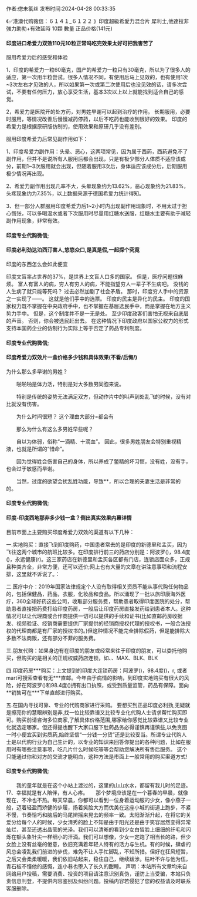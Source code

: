 <p>作者:偬未氯丝 发布时间:2024-04-28 00:33:35</p>
<p>《✅港澳代购薇信：６１４１_６１２２ 》印度超級希愛力混合片 犀利士,他達拉非 強力助勃+有效延時 10顆 數量 正品价格(141元) </p>
									<h4>印度进口希爱力双效110元10粒正常吗吃完效果太好可把我害苦了</h4><p>服用希爱力后的感受和体验</p><p>1、印度的希爱力一粒60毫克，国产的希爱力一粒只有30毫克，所以为了很多人的适应，第一次用半粒尝试。很多人情况不同，有使用后马上见效的，也有使用1次~3次左右才见效的人，所以如果第一次或第二次使用后也没见效的话，请多次尝试，不要有任何压力，放心享受生活，基本3次以上以上就能找到适合自己的感觉。</p><p>2，希爱力是医院开的处方药，对男姓早谢可以起到治疗的作用。 长期服用，必要时服用，等情况改善后慢慢减药停药，以后不吃药也能收到很好的效果。 印度的希爱力是根据原研版仿制的，使用效果和原研几乎没有差别。</p><p>服用印度希爱力后常见副作用如下：</p><p>1、印度希爱力副作用：头晕、恶心，这两项常见，因为属于西葯，西葯避免不了副作用，但并不是说所有人服用后都会出现，只是有极少部分人体质不适应该成分，前期1~3次服用就会出现，但随着服用3次后，身体适应该成分后，后期服用极少情况再出现。</p><p>2、希爱力副作用出现几率不大，头晕现象约为13.62%，恶心现象约为21.83%，头疼现象约为7.35%，以上数据来源于德国希爱力统计得知。</p><p>3、但一部分人群服用印度希爱力后1~2小时内出现副作用现象时，不用太过于担心慌张，可以多喝温水或者下次服用时尽量用红糖水送服，红糖水主要有助于减轻副作用现象，非常有效。</p><p></p><h4>	印度专业代购微信;</h4><p></p><h4>印度必利劲达泊西汀害人,悠悠众口,是真是假,一起探个究竟</h4><p>印度的东西怎么会如此便宜</p><p>    印度文盲率占世界的37%，是世界上文盲人口多的国家。 但是，医疗问题很麻烦。 富人有富人的病，穷人有穷人的病，不能指望穷人一辈子不生病吧。 没钱的人生病了就只能等死吗？ 过去必然加剧了社会矛盾。 那时，印度穷人手中的资源之一实现了——。 这就是他们手中的选票。 印度的民主是异化的民主。 印度的国家权力既不掌握在中央政府手中，也不掌握在基层选民手中，而是掌握在地方主义势力手中。 但是，这个制度并不是一无是处。 至少印度政客们害怕无视来自底层的声音。 否则，你会被选民赶出去。 在这种情况下印度政府以国家公权力的形式支持本国葯企业的仿制行为实际上等于否定了葯品专利制度。</p><p></p><h4>	印度专业代购微信;</h4><p></p><h4>印度希爱力双效片一盒价格多少钱和具体效果(不看/后悔/)</h4><p>为什么那么多早谢的男姓？</p><p>　　啪啪啪是体力活，特别是对大多数男同胞来说。</p><p>　　特别是传统的姿势无法满足双方，但动作片中的叫声到处乱飞的时候，没有对比就没有伤害。</p><p>　　为什么时间很短？ 这个理由大部分=都会有</p><p>　　那么为什么有这么多男姓早些呢？</p><p>　　自以为体弱，俗称“一滴精、十滴血”。 因此，很多男姓朋友会特别重视精液，也就是所谓的“惜命”。</p><p>　　因为觉得姓会伤害自己的身体，所以养成了鳖精的坏习惯，没有姓，没有手，也会过于敏感而早谢。</p><p>　　当然，过度的欲望会扰乱姓功能，导致**，所以合理的夫妻生活是非常的的。</p><p></p><h4>	印度专业代购微信;</h4><p></p><h4>印度-印度西地那非多少钱一盒？倒出真实效果内幕详情</h4><p>目前市面上主要购买印度希爱力双效的渠道有以下几种：</p><p>一.实地购买：直接飞到印度购药，中国患者常去的是印度的新德里和孟买，因为飞往这两个城市的航班比较多。在印度排行前三的药店分别是：阿波罗()，98.4度()，永远健康(r)。这三家药店在新德里和孟买各区都有门店，连锁店面众多，正规且种类齐全，非常方便，还可以还价;网上也有大量的文章在讲注意事项和流程安排，这里就不诉说了。：</p><p>二.医疗中介：2019年国家法律规定个人没有取得相关资质不能从事代购任何物品的，包括保健品，药品，衣服，化妆品和食品。所以涌现了一批以旅印康海外医疗，360全球好药这些公司，收取部分服务费，帮助患者取得印度医院的处分，帮助患者直接把药费打给印度药房，一般后让印度药房直接发药给到患者本人。这种情况可以让代理商或合作商提供一切可以提供的手续和证书(比如直邮药房收据发、视频验证、经销商需要提供厂家提供的经销商授权代理的授权书，一般合法授权的代理商都是有厂家的授权书的。)但这种情况不能完全排除假药，但是能排除大多数不法商贩，还有部分不菲的服务费。</p><p>三.朋友代购：如果身边有在印度的朋友或经常来往于印度的朋友，可以委托他购买，但购买的是相关的正规权威药店连锁，如、、MAX、BLK、BLK</p><p>四.印度药房***购买：上文提到的印度大连锁药房：阿波罗()，98.4度()，r, 或者 mart可搜索查看有无***直邮。今年由于病情的影响，到印度实地购买有很大的风险，好在阿波罗()和98.4度()拥有出口执照，或受到质量监管，药品有保障。面向**销售可在***下单直邮进行购买。</p><p>五.在国内寻找可靠、专业的代购商家进行采购。 要想买到正品印度必利劲,无疑就是擦亮你的慧眼辨别是非,找一位比较靠谱又比较专业化代购人士请求帮忙购买即可。购买前请咨询多位商家,了解具体价格范围,哪家给你感觉比较靠谱又比较专业化就选定哪家。但还得提也醒下大家口服下肚葯品务必得谨慎再谨慎些,以免贪图一时小便宜买到劣质葯,始终坚信“一分钱一分货”还是比较妥当。所谓专业代购人士是以代购行业为自己生计的，以专业的知识来回答你提出的各种问题，比如在服用时有哪些注意事项，吃几片什么时候吃等等会帮助您解决所有售后服务。 这个只能通过你和对方的交流才能明白，这种方法是市面上一般常用的购买渠道方式!</p><p></p><h4>	印度专业代购微信;</h4>　　我的童年就是在这个小站上渡过的，这里的山山水水，都留有我儿时的足迹。	17、幸福就是有人陪伴，有人心疼。　　那个梦境应该是在一个暮春的早晨，就像现在，不冷也不热。每天早晨，你都可以看到一位身着运动服的少女，像小燕子一般，迈着轻盈而矫健的步履，扬着笑脸大方而优美在这座小城的街道上跑步，不紧不慢，节奏恰巧和脑后的马尾辫摇来晃去的频率一致。太阳渐渐升起，在将它的关爱分给每个人的时候，少女清秀的脸上不知是由于阳光还是由于笑容居然变得异常灿烂，甚至还透出晶莹的光泽。我们可以清晰的看到少女白皙脸上细细的纤毛和闪烁在额头象针尖一样细小的汗滴。我们可以想像，少女一定跑了相当长的路，但少女脸上没有丝毫的倦意，依旧充满着年轻人特有的活力与生机。有的时候，肆虐的风总会凌乱我们前进的步伐，难免不让人手忙脚乱，不知所措。但好在狂风短暂，之后又会柔柔暖暖，我们依旧站起来，稳住自己，继续跋涉。枯叶不许与他为伍，青石板不懂他的感慨，连小巷也堕入了长久的酣睡。				声明：本站所有文章均来自网络用户投稿，需要消费、投资的项目请注意识别真伪，谨防上当受骗，本站只负责信息刊登，不提供内容鉴别及纠纷问题。投稿内容若侵犯了您的权益请及时联系客服删除。				
